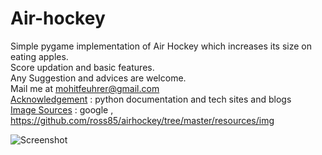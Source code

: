 # Air-hockey
Simple pygame implementation of Air Hockey which increases its size on eating apples.<br> 
Score updation and basic features.<br>
Any Suggestion and advices are welcome.<br>
Mail me at mohitfeuhrer@gmail.com <br>
<u>Acknowledgement</u> : python documentation and tech sites and blogs <br>
<u>Image Sources</u> : google , https://github.com/ross85/airhockey/tree/master/resources/img <br>

![Screenshot](https://github.com/mkfeuhrer/Air-hockey/blob/master/airhockey.png)
